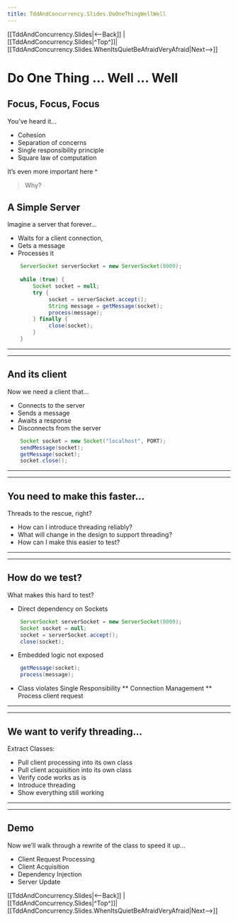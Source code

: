 ```yaml
---
title: TddAndConcurrency.Slides.DoOneThingWellWell
---
```

[[TddAndConcurrency.Slides|<--Back]] | [[TddAndConcurrency.Slides|^Top^]]| [[TddAndConcurrency.Slides.WhenItsQuietBeAfraidVeryAfraid|Next-->]]

# Do One Thing ... Well ... Well

## Focus, Focus, Focus
 You’ve heard it...
* Cohesion
* Separation of concerns
* Single responsibility principle
* Square law of computation

It’s even more important here
^
> Why?

## A Simple Server
 Imagine a server that forever…
* Waits for a client connection, 
* Gets a message
* Processes it
```java
    ServerSocket serverSocket = new ServerSocket(8009);
    
    while (true) {
        Socket socket = null;
        try {
             socket = serverSocket.accept();
             String message = getMessage(socket);
             process(message);
        } finally {
             close(socket);
        }
    }
```
----
----
## And its client
 Now we need a client that...
* Connects to the server
* Sends a message
* Awaits a response
* Disconnects from the server
```java
    Socket socket = new Socket("localhost", PORT);
    sendMessage(socket);
    getMessage(socket);
    socket.close();
```
----
----
## You need to make this faster...
Threads to the rescue, right?
* How can I introduce threading reliably?
* What will change in the design to support threading?
* How can I make this easier to test?
----
----
## How do we test?
 What makes this hard to test?
* Direct dependency on Sockets
```java
    ServerSocket serverSocket = new ServerSocket(8009);
    Socket socket = null;
    socket = serverSocket.accept();
    close(socket);
```

* Embedded logic not exposed
```java
    getMessage(socket);
    process(message);
```

* Class violates Single Responsibility
** Connection Management
** Process client request
----
----
## We want to verify threading...
Extract Classes:
* Pull client processing into its own class
* Pull client acquisition into its own class
* Verify code works as is
* Introduce threading
* Show everything still working
----
----
## Demo
 Now we’ll walk through a rewrite of the class to speed it up…
* Client Request Processing
* Client Acquisition
* Dependency Injection
* Server Update

[[TddAndConcurrency.Slides|<--Back]] | [[TddAndConcurrency.Slides|^Top^]]| [[TddAndConcurrency.Slides.WhenItsQuietBeAfraidVeryAfraid|Next-->]]
